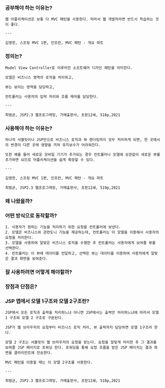 ### 공부해야 하는 이유는?
    
    웹 어플리케이션은 보통 다 MVC 패턴을 사용한다. 따라서 웹 개발자라면 반드시 학습하는 것이 좋다.
    
    ---
    
    김영한, 스프링 MVC 1편, 인프런, MVC 패턴 - 개요 파트
    
### 정의는?
    
    Model View Controller로 이루어진 소프트웨어 디자인 패턴을 의미힌다.
    
    모델은 비즈니스 영역의 로직을 처리하고,
    
    뷰는 보이는 영역을 담당하고,
    
    컨트롤러는 사용자의 입력 처리와 흐름 제어를 담당한다.
    
    ---
    
    최범균, JSP2.3 웹프로그래밍, 가메출판사, 초판12쇄, 518p,2021
    
### 사용해야 하는 이유는?
    
    하나의 서블릿이나 JSP만으로 비즈니스 로직과 뷰 렌더링까지 모두 처리하게 되면, 한 곳에서의 변경이 다른 곳에 영향을 끼쳐 유지보수가 어려워진다.
    
    또한 예를 들어 새로운 모바일 기기가 추가되는 경우 컨트롤러나 모델에 상관없이 새로운 뷰를 추가하면 되므로 어플리케이션을 쉽게 확장할 수 있다. 
    
    ---
    
    김영한, 스프링 MVC 1편, 인프런, MVC 패턴 - 개요 파트
    
    최범균, JSP2.3 웹프로그래밍, 가메출판사, 초판12쇄, 519p,2021
    
### 왜 나왔을까?
### 어떤 방식으로 동작할까?
    1. 사용자가 원하는 기능을 처리하기 위한 요청을 컨트롤러에 보낸다. 
    2. 모델은 비즈니스와 관련도니 기능을 제공하는데, 컨트롤러는 이 모델을 이용해서 사용자의 요청을 처리한다. 
    3. 모델을 사용하여 알맞은 비즈니스 로직을 수행한 후 컨트롤러는 사용자에게 보여줄 뷰를 선택한다.
    4. 컨트롤러는 이 뷰에 데이터를 전달하고, 선택된 뷰는 데이터를 이용하여 사용자에게 알맞은 결과 화면을 보여준다.
### 잘 사용하려면 어떻게 해야할까?
### 장점과 단점은?
### JSP 앱에서 모델 1구조와 모델 2구조란?
    
    JSP에서 모든 로직과 출력을 처리하느냐 아니면 JSP에서는 출력만 처리하느냐에 따라서 모델 1 구조와 모델 2 구조로 구분된다.
    
    JSP가 웹 브라우저의 요청부터 비즈니스 로직 처리, 뷰 출력까지 담당하면 모델 1구조라 한다.
    
    모델 2 구조는 서블릿이 웹 브라우저의 요청을 받는다. 요청을 알맞게 처리한 후 그 결과를 보여줄 JSP 페이지로 포워딩 한다. 포워딩을 통해 요청 흐름을 받은 JSP 페이지는 결과 화면을 클라이언트에 전송한다.
    
    MVC 패턴을 이용할 때는 이 모델 2구조를 사용한다.
    
    ---
    
    최범균, JSP2.3 웹프로그래밍, 가메출판사, 초판12쇄, 518p,2021
